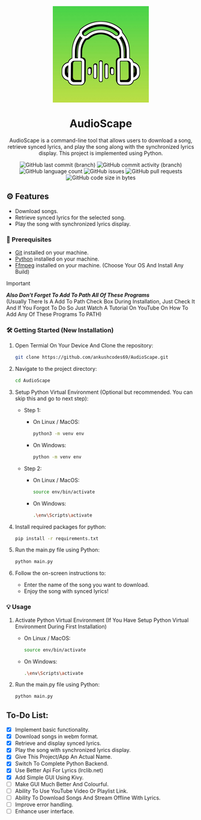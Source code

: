 <div align="center">
    <img src="./res/logo512.png" width="256" height="256" style="display: block; margin: 0 auto"/>
    <h1>AudioScape</h1>
    <p>AudioScape is a command-line tool that allows users to download a song, retrieve synced lyrics, and play the song along with the synchronized lyrics display. This project is implemented using Python.</p>
    
![GitHub last commit (branch)](https://img.shields.io/github/last-commit/ankushcodes69/Music-Player-With-Synced-Lyrics/main?style=flat&label=Last%20Commit&labelColor=76d748&color=99db46)
![GitHub commit activity (branch)](https://img.shields.io/github/commit-activity/t/ankushcodes69/Music-Player-With-Synced-Lyrics?style=flat&label=Total%20Commits&labelColor=76d748&color=99db46)
![GitHub language count](https://img.shields.io/github/languages/count/ankushcodes69/Music-Player-With-Synced-Lyrics?style=flat&label=Languages%20Used&labelColor=76d748&color=99db46)
![GitHub issues](https://img.shields.io/github/issues/ankushcodes69/Music-Player-With-Synced-Lyrics?style=flat&label=Issues&labelColor=76d748&color=99db46)
![GitHub pull requests](https://img.shields.io/github/issues-pr/ankushcodes69/Music-Player-With-Synced-Lyrics?style=flat&label=Pull%20Requests&labelColor=76d748&color=99db46)
![GitHub code size in bytes](https://img.shields.io/github/languages/code-size/ankushcodes69/Music-Player-With-Synced-Lyrics?style=flat&label=Code%20Size&labelColor=76d748&color=99db46)
</div>

## ⚙️ Features

- Download songs.
- Retrieve synced lyrics for the selected song.
- Play the song with synchronized lyrics display.


### 📜 Prerequisites

- [Git](https://git-scm.com/downloads) installed on your machine.
- [Python](https://www.python.org/downloads) installed on your machine.
- [Ffmpeg](https://ffmpeg.org/download.html) installed on your machine. (Choose Your OS And Install Any Build)

> [!Important]
**_Also Don't Forget To Add To Path All Of These Programs_**  
(Usually There Is A Add To Path Check Box During Installation, Just Check It And If You Forgot To Do So Just Watch A Tutorial On YouTube On How To Add Any Of These Programs To PATH)

### 🛠️ Getting Started (New Installation)

1. Open Termial On Your Device And Clone the repository:

   ```sh
   git clone https://github.com/ankushcodes69/AudioScape.git
   ```

2. Navigate to the project directory:

   ```sh
   cd AudioScape
   ```

3. Setup Python Virtual Environment (Optional but recommended. You can skip this and go to next step):

   - Step 1:

      - On Linux / MacOS:
         ```sh
         python3 -m venv env
         ```

      - On Windows:
         ```sh
         python -m venv env
         ```

   - Step 2:

      - On Linux / MacOS:
         ```sh
         source env/bin/activate
         ```

      - On Windows:
         ```sh
         .\env\Scripts\activate
         ```

4. Install required packages for python:

   ```sh
   pip install -r requirements.txt
   ```

5. Run the main.py file using Python:

   ```sh
   python main.py
   ```
   
6. Follow the on-screen instructions to:

    - Enter the name of the song you want to download.
    - Enjoy the song with synced lyrics!

### 💡 Usage
1. Activate Python Virtual Environment (If You Have Setup Python Virtual Environment During First Installation)
 
   - On Linux / MacOS:
       ```sh
       source env/bin/activate
       ```
     
   - On Windows:
       ```sh
       .\env\Scripts\activate
       ```
     
2. Run the main.py file using Python:

   ```sh
   python main.py
   ```

## To-Do List:
- [x] Implement basic functionality.
- [x] Download songs in webm format.
- [x] Retrieve and display synced lyrics.
- [x] Play the song with synchronized lyrics display.
- [x] Give This Project/App An Actual Name.
- [x] Switch To Complete Python Backend.
- [x] Use Better Api For Lyrics (lrclib.net)
- [x] Add Simple GUI Using Kivy.
- [ ] Make GUI Much Better And Colourful.
- [ ] Ability To Use YouTube Video Or Playlist Link.
- [ ] Ability To Download Songs And Stream Offline With Lyrics.
- [ ] Improve error handling.
- [ ] Enhance user interface.
